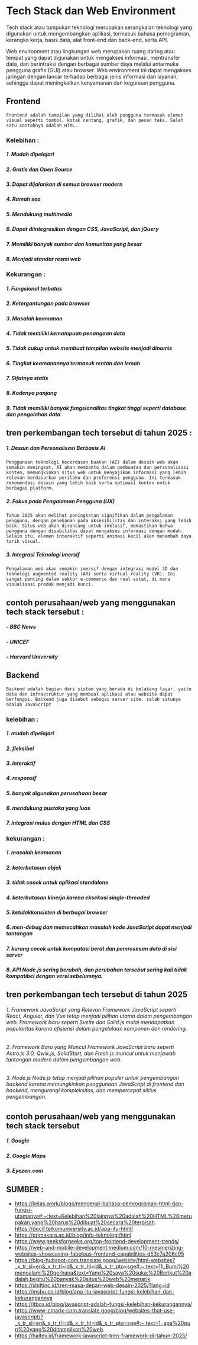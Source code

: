 # Tech Stack dan Web Environment

Tech stack atau tumpukan teknologi merupakan serangkaian teknologi yang digunakan untuk mengembangkan aplikasi, termasuk bahasa pemograman, kerangka kerja, basis data, alat front-end dan back-end, serta API.

Web environment atau lingkungan web merupakan ruang daring atau tempat yang dapat digunakan untuk mengakses informasi, mentransfer data, dan berintraksi dengan berbagai sumber daya melalui antarmuka pengguna grafis (GUI) atau browser. Web environment ini dapat mengakses jaringan dengan lancar terhadap berbagai jenis informasi dan layanan, sehingga dapat meningkatkan kenyamanan dan kegunaan pengguna. 

## Frontend
    Frontend adalah tampilan yang dilihat oleh pengguna termasuk elemen visual seperti tombol, kotak centang, grafik, dan pesan teks. Salah satu contohnya adalah HTML.

### Kelebihan :

#####  1. Mudah dipelajari
#####  2. Gratis dan Open Source
#####  3. Dapat dijalankan di semua browser modern
#####  4. Ramah seo
#####  5. Mendukung multimedia
#####  6. Dapat diintegrasikan dengan CSS, JavaScript, dan jQuery
#####  7. Memiliki banyak sumber dan komunitas yang besar
#####  8. Menjadi standar resmi web

### Kekurangan :

#####  1. Fungsional terbatas
#####  2. Ketergantungan pada browser
#####  3. Masalah keamanan
#####  4. Tidak memiliki kemampuan penangaan data
#####  5. Tidak cukup untuk membuat tampilan website menjadi dinamis
#####  6. Tingkat keamanannya termasuk rentan dan lemah
#####  7. Sifatnya statis
#####  8. Kodenya panjang
#####  9. Tidak memiliki banyak fungsionalitas tingkat tinggi seperti database dan pengolahan data

## tren perkembangan tech tersebut di tahun 2025 : 
##### 1. Desain dan Personalisasi Berbasis AI
    Penggunaan teknologi kecerdasan buatan (AI) dalam desain web akan semakin meningkat. AI akan membantu dalam pembuatan dan personalisasi konten, memungkinkan situs web untuk menyajikan informasi yang lebih relevan berdasarkan perilaku dan preferensi pengguna. Ini termasuk rekomendasi desain yang lebih baik serta optimasi konten untuk berbagai platform.
##### 2. Fokus pada Pengalaman Pengguna (UX)
    Tahun 2025 akan melihat peningkatan signifikan dalam pengalaman pengguna, dengan penekanan pada aksesibilitas dan interaksi yang lebih baik. Situs web akan dirancang untuk inklusif, memastikan bahwa pengguna dengan disabilitas dapat mengakses informasi dengan mudah. Selain itu, elemen interaktif seperti animasi kecil akan menambah daya tarik visual.
##### 3. Integrasi Teknologi Imersif
    Pengalaman web akan semakin imersif dengan integrasi model 3D dan teknologi augmented reality (AR) serta virtual reality (VR). Ini sangat penting dalam sektor e-commerce dan real estat, di mana visualisasi produk menjadi kunci.
    
## contoh perusahaan/web yang menggunakan tech stack tersebut : 
 ##### - BBC News
 ##### - UNICEF
 ##### - Harvard University

## Backend 
    Backend adalah bagian dari sistem yang berada di belakang layar, yaitu data dan infrastruktur yang membuat aplikasi atau website dapat berfungsi. Backend juga disebut sebagai server side. salah satunya adalah JavaScript
 
### kelebihan : 
##### 1. mudah dipelajari 
##### 2. fleksibel 
##### 3. interaktif
##### 4. responsif
##### 5. banyak digunakan perusahaan besar
##### 6. mendukung pustaka yang luas
##### 7. integrasi mulus dengan HTML dan CSS

### kekurangan :  
##### 1. masalah keamanan 
##### 2. keterbatasan objek 
##### 3. tidak cocok untuk aplikasi standalone 
##### 4. keterbatasan kinerja karena eksekusi single-threaded
##### 5. ketidakkonsisten di berbagai browser 
##### 6. men-debug dan memecahkan masalah kode JavaScript dapat menjadi tantangan 
##### 7. kurang cocok untuk komputasi berat dan pemrosesan data di sisi server 
##### 8. API Node.js sering berubah, dan perubahan tersebut sering kali tidak kompatibel dengan versi sebelumnya. 

## tren perkembangan tech tersebut di tahun 2025
###### 1. Framework JavaScript yang Relevan Framework JavaScript seperti React, Angular, dan Vue tetap menjadi pilihan utama dalam pengembangan web. Framework baru seperti Svelte dan Solid.js mulai mendapatkan popularitas karena efisiensi dalam pengelolaan komponen dan rendering.
###### 2. Framework Baru yang Muncul Framework JavaScript baru seperti Astro.js 3.0, Qwik.js, SolidStart, dan Fresh.js muncul untuk menjawab tantangan modern dalam pengembangan web.
###### 3. Node.js Node.js tetap menjadi pilihan populer untuk pengembangan backend karena memungkinkan penggunaan JavaScript di frontend dan backend, mengurangi kompleksitas, dan mempercepat siklus pengembangan.

## contoh perusahaan/web yang menggunakan tech stack tersebut 
##### 1. Google
##### 2. Google Maps 
##### 3. Eyezen.com 

## SUMBER : 
* https://kelas.work/blogs/mengenal-bahasa-pemrograman-html-dan-fungsi-utamanya#:~:text=Kelebihan%20lainnya%20adalah%20HTML%20merupakan,yang%20harus%20dibuat%20secara%20terpisah. 
https://docif.telkomuniversity.ac.id/apa-itu-html/ 
* https://primakara.ac.id/blog/info-teknologi/html 
* https://www.geeksforgeeks.org/top-frontend-development-trends/ 
* https://web-and-mobile-development.medium.com/10-mesmerizing-websites-showcasing-fabolous-frontend-capabilities-d53c7a206c95 
* https://blog-hubspot-com.translate.goog/website/html-websites?_x_tr_sl=en&_x_tr_tl=id&_x_tr_hl=id&_x_tr_pto=sge#:~:text=11.,Bumi%20mengalami%20gerhana&text=Yang%20saya%20suka:%20Berikut%20adalah,begitu%20banyak%20situs%20web%20menarik. 
* https://shiftinc.id/tren-masa-depan-web-desain-2025/?lang=id 
* https://msbu.co.id/blog/apa-itu-javascript-fungsi-kelebihan-dan-kekurangannya 
* https://itbox.id/blog/javascript-adalah-fungsi-kelebihan-kekurangannya/ 
* https://www-cmarix-com.translate.goog/blog/websites-that-use-javascript/?_x_tr_sl=en&_x_tr_tl=id&_x_tr_hl=id&_x_tr_pto=sge#:~:text=1.,apa%20pun%20yang%20ditampilkan%20web. 
* https://haltev.id/framework-javascript-tren-framework-di-tahun-2025/ 

